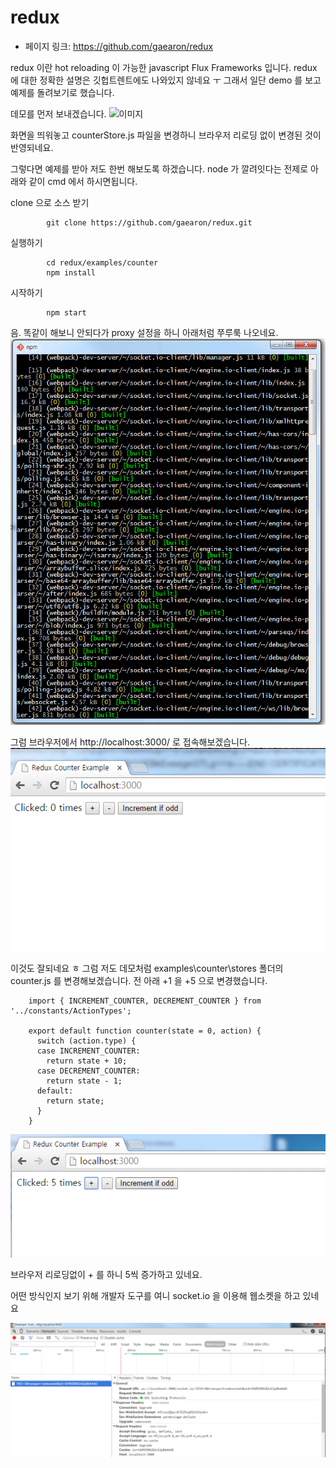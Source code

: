 # redux

- 페이지 링크: https://github.com/gaearon/redux

redux 이란 hot reloading 이 가능한 javascript Flux Frameworks 입니다.
 redux 에 대한 정확한 설명은 깃헙트렌트에도 나와있지 않네요 ㅜ
그래서 일단 demo 를 보고 예제를 돌려보기로 했습니다.


 데모를 먼저 보내겠습니다.
![이미지](https://camo.githubusercontent.com/5688a6141e6a86baca5d252463dbbce86f8f71d2/68747470733a2f2f73332e616d617a6f6e6177732e636f6d2f662e636c2e6c792f6974656d732f325a324433553236306432413331316b3242307a2f53637265656e2532305265636f7264696e67253230323031352d30362d3033253230617425323030332e3232253230706d2e676966)

 화면을 띄워놓고 counterStore.js 파일을 변경하니 브라우저 리로딩 없이 변경된 것이 반영되네요.

그렇다면 예제를 받아 저도 한번 해보도록 하겠습니다. node 가 깔려잇다는 전제로 아래와 같이 cmd 에서 하시면됩니다.

clone 으로 소스 받기

			git clone https://github.com/gaearon/redux.git



실행하기

			cd redux/examples/counter
			npm install


시작하기

			npm start


음. 똑같이 해보니 안되다가 proxy 설정을 하니 아래처럼 쭈루룩 나오네요.
![이미지](../img/019-16-redux-01.png)


그럼 브라우저에서 http://localhost:3000/ 로 접속해보겠습니다.
![이미지](../img/019-16-redux-02.png)

이것도 잘되네요 ㅎ
그럼 저도 데모처럼 examples\counter\stores  폴더의 counter.js 를 변경해보겠습니다. 전 아래 +1 을 +5 으로 변경했습니다.

		import { INCREMENT_COUNTER, DECREMENT_COUNTER } from '../constants/ActionTypes';

		export default function counter(state = 0, action) {
		  switch (action.type) {
		  case INCREMENT_COUNTER:
		    return state + 10;
		  case DECREMENT_COUNTER:
		    return state - 1;
		  default:
		    return state;
		  }
		}

![이미지](../img/019-16-redux-03.png)

브라우저 리로딩없이 + 를 하니 5씩 증가하고 있네요.

어떤 방식인지 보기 위해 개발자 도구를 여니 socket.io 을 이용해 웹소켓을 하고 있네요

![이미지](../img/019-16-redux-04.png)
